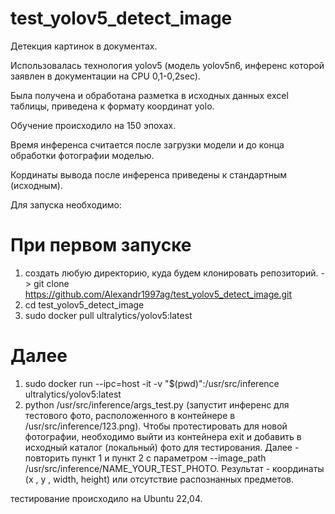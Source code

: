 # test_yolov5_detect_image

Детекция картинок в документах. 

Использовалась технология yolov5 (модель yolov5n6, инференс которой заявлен в документации на CPU 0,1-0,2sec).

Была получена и обработана разметка в исходных данных excel таблицы, приведена к формату координат yolo.

Обучение происходило на 150 эпохах. 

Время инференса считается после загрузки модели и до конца обработки фотографии моделью. 

Кординаты вывода после инференса приведены к стандартным (исходным).

Для запуска необходимо:

# При первом запуске 
1. создать любую директорию, куда будем клонировать репозиторий. -> git clone https://github.com/Alexandr1997ag/test_yolov5_detect_image.git
2. cd test_yolov5_detect_image
3. sudo docker pull ultralytics/yolov5:latest

   
# Далее
1. sudo docker run --ipc=host -it -v "$(pwd)":/usr/src/inference ultralytics/yolov5:latest
2. python /usr/src/inference/args_test.py  (запустит инференс для тестового фото, расположенного в контейнере в /usr/src/inference/123.png).
Чтобы протестировать для новой фотографии, необходимо выйти из контейнера exit и добавить в исходный каталог (локальный) фото для тестирования. Далее - повторить пункт 1 и пункт 2 с параметром --image_path /usr/src/inference/NAME_YOUR_TEST_PHOTO. Результат - координаты (x , y , width, height) или отсутствие распознанных предметов.

тестирование происходило на Ubuntu 22,04.

